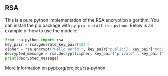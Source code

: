 ## RSA

This is a pure python implementation of the RSA encryption algorithm. You can install the pip package with ``py pip install rsa_python``. Below is an example of how to use the module:

```py
from rsa_python import rsa
key_pair = rsa.generate_key_pair(1024)
cipher = rsa.encrypt("Hello World!", key_pair["public"], key_pair["modulus"])
decrypted_message = rsa.decrypt(cipher, key_pair["private"], key_pair["modulus"])
print(decrypted_message)
```

More information on [pypi.org/project/rsa-python](https://pypi.org/project/rsa-python/).
